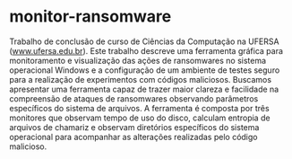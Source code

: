 # monitor-ransomware
Trabalho de conclusão de curso de Ciências da Computação na UFERSA (www.ufersa.edu.br).
Este trabalho descreve uma ferramenta gráfica para monitoramento e visualização das ações de ransomwares no sistema operacional Windows e a configuração de um ambiente de testes seguro para a realização de experimentos com códigos maliciosos. Buscamos apresentar uma ferramenta capaz de trazer maior clareza e facilidade na compreensão de ataques de ransomwares observando parâmetros específicos do sistema de arquivos. A ferramenta é composta por três monitores que observam tempo de uso do disco, calculam entropia de arquivos de chamariz e observam diretórios específicos do sistema operacional para acompanhar as alterações realizadas pelo código malicioso.
